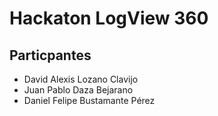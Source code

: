 # Hackaton LogView 360

## Particpantes
- David Alexis Lozano Clavijo
- Juan Pablo Daza Bejarano
- Daniel Felipe Bustamante Pérez